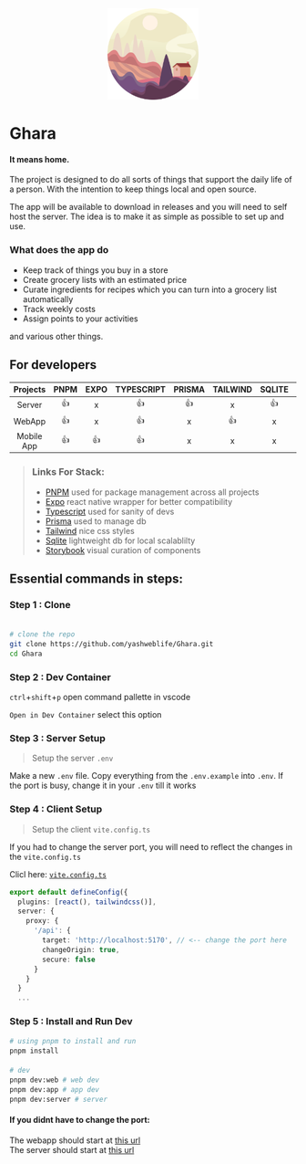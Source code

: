 <div style='width:100%;text-align:center'>
  <img src='./client/web/src/assets/logo.svg' width='160'/>
</div>

# Ghara
#### It means home.

The project is designed to do all sorts of things that support the daily life of a person.
With the intention to keep things local and open source.

The app will be available to download in releases and you will need to self host the server.
The idea is to make it as simple as possible to set up and use.

### What does the app do

- Keep track of things you buy in a store
- Create grocery lists with an estimated price
- Curate ingredients for recipes which you can turn into a grocery list automatically
- Track weekly costs
- Assign points to your activities

and various other things. 



## For developers

| Projects | PNPM | EXPO | TYPESCRIPT | PRISMA | TAILWIND | SQLITE | Storybook |
| :------: | :--: | :--: | :--------: | :----: | :------: | :----: | :-------: |
| Server   | 👍   | x    | 👍         | 👍     | x        | 👍     | x         |
| WebApp   | 👍   | x    | 👍         | x      | 👍       | x      | 👍        |
| Mobile App | 👍 | 👍   | 👍         | x      | x        | x      | x         |

> ### Links For Stack:
> - [PNPM](https://pnpm.io/installation) used for package management across all projects
> - [Expo](https://docs.expo.dev/get-started/introduction/) react native wrapper for better compatibility
> - [Typescript](https://www.typescriptlang.org/docs/) used for sanity of devs
> - [Prisma](https://www.prisma.io/docs) used to manage db
> - [Tailwind](https://tailwindcss.com/docs/installation/using-vite) nice css styles
> - [Sqlite](https://sqlite.org/docs.html) lightweight db for local scalablilty
> - [Storybook](https://storybook.js.org/docs) visual curation of components

## Essential commands in steps:

### Step 1 : Clone
```bash

# clone the repo
git clone https://github.com/yashweblife/Ghara.git
cd Ghara
```
### Step 2 : Dev Container
`ctrl`+`shift`+`p` open command pallette in vscode

`Open in Dev Container` select this option

### Step 3 : Server Setup

> Setup the server `.env`

Make a new `.env` file. Copy everything from the `.env.example` into `.env`. If the port is busy, change it in your `.env` till it works

### Step 4 : Client Setup
> Setup the client `vite.config.ts`

If you had to change the server port, you will need to reflect the changes in the `vite.config.ts`

Clicl here: [`vite.config.ts`](./client/web/vite.config.ts#L17)

```typescript
export default defineConfig({
  plugins: [react(), tailwindcss()],
  server: {
    proxy: {
      '/api': {
        target: 'http://localhost:5170', // <-- change the port here
        changeOrigin: true,
        secure: false
      }
    }
  }
  ...
```

### Step 5 : Install and Run Dev

```bash
# using pnpm to install and run
pnpm install

# dev
pnpm dev:web # web dev
pnpm dev:app # app dev
pnpm dev:server # server
```


#### If you didnt have to change the port:
The webapp should start at [this url](http://localhost:5173)<br/>
The server should start at [this url](http://localhost:5170)
